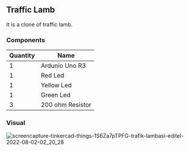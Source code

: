 ## Traffic Lamb
It is a clone of traffic lamb.
### Components

|Quantity|Name|
|--------|----|
|1|Ardunio Uno R3|
|1|Red Led|
|1|Yellow Led|
|1|Green Led|
|3|200 ohm Resistor|

### Visual
![screencapture-tinkercad-things-1S6Za7pTPFG-trafik-lambasi-editel-2022-08-02-02_20_28](https://user-images.githubusercontent.com/70448242/182261573-c686a9ad-2ccd-48c8-923b-013aa8e0a970.png)
